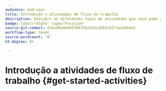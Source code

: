 ```yaml
---
audience: end-user
title: Introdução a atividades de fluxo de trabalho
description: Descubra os diferentes tipos de atividades que você pode aproveitar para criar workflows da Web do Adobe Campaign
badge: label="Alpha" type="Positive"
source-git-commit: d3ead6a44e03f80766a3e3c1052cd173aa29e8a1
workflow-type: tm+mt
source-wordcount: '0'
ht-degree: 0%

---
```


# Introdução a atividades de fluxo de trabalho {#get-started-activities}
